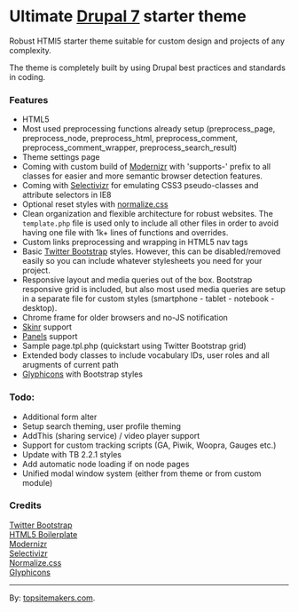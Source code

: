 # Ultimate [Drupal 7](http://drupal.org) starter theme

Robust HTMl5 starter theme suitable for custom design and projects of any complexity.

The theme is completely built by using Drupal best practices and standards in coding.

### Features

- HTML5
- Most used preprocessing functions already setup (preprocess_page, preprocess_node, preprocess_html, preprocess_comment, preprocess_comment_wrapper, preprocess_search_result)
- Theme settings page
- Coming with custom build of [Modernizr](http://modernizr.com) with 'supports-' prefix to all classes for easier and more semantic browser detection features.
- Coming with [Selectivizr](http://selectivizr.com) for emulating CSS3 pseudo-classes and attribute selectors in IE8
- Optional reset styles with [normalize.css](http://necolas.github.com/normalize.css/)
- Clean organization and flexible architecture for robust websites. The <code>template.php</code> file is used only to include all other files in order to avoid having one file with 1k+ lines of functions and overrides.
- Custom links preprocessing and wrapping in HTML5 nav tags
- Basic [Twitter Bootstrap](http://twitter.github.com/bootstrap) styles. However, this can be disabled/removed easily so you can include whatever stylesheets you need for your project.
- Responsive layout and media queries out of the box. Bootstrap responsive grid is included, but also most used media queries are setup in a separate file for custom styles (smartphone - tablet - notebook - desktop). 
- Chrome frame for older browsers and no-JS notification
- [Skinr](http://drupal.org/project/skinr) support
- [Panels](http://drupal.org/project/panels) support
- Sample page.tpl.php (quickstart using Twitter Bootstrap grid)
- Extended body classes to include vocabulary IDs, user roles and all arugments of current path
- [Glyphicons](http://glyphicons.com) with Bootstrap styles

### Todo:

- Additional form alter
- Setup search theming, user profile theming
- AddThis (sharing service) / video player support
- Support for custom tracking scripts (GA, Piwik, Woopra, Gauges etc.)
- Update with TB 2.2.1 styles
- Add automatic node loading if on node pages
- Unified modal window system (either from theme or from custom module)

### Credits

[Twitter Bootstrap](http://twitter.github.com/bootstrap)  
[HTML5 Boilerplate](http://html5boilerplate.com)  
[Modernizr](http://modernizr.com)  
[Selectivizr](http://selectivizr.com/)  
[Normalize.css](http://necolas.github.com/normalize.css/)  
[Glyphicons](http://glyphicons.com)

<hr>

By: [topsitemakers.com](http://www.topsitemakers.com).
